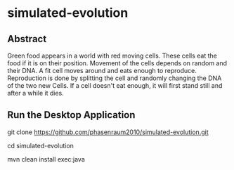 simulated-evolution
===================

Abstract
--------

Green food appears in a world with red moving cells. These cells eat the food if it is on their position.
Movement of the cells depends on random and their DNA. A fit cell moves around and eats enough to reproduce.
Reproduction is done by splitting the cell and randomly changing the DNA of the two new Cells.
If a cell doesn't eat enough, it will first stand still and after a while it dies.

Run the Desktop Application
---------------------------

git clone https://github.com/phasenraum2010/simulated-evolution.git

cd simulated-evolution

mvn clean install exec:java
